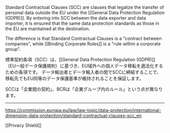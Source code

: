
Standard Contractual Clauses (SCC) are clauses that legalize the transfer of personal data outside the EU under the [[General Data Protection Regulation (GDPR)]].
By entering into SCC between the data exporter and data importer, it is ensured that the same data protection standards as those in the EU are maintained at the destination.

The difference is that Standard Contractual Clauses is a "contract between companies", while [[Binding Corporate Rules]] is a "rule within a corporate group".

標準契約条項（SCC）は、[[General Data Protection Regulation (GDPR)]]（EU一般データ保護規則）に基づき、EU域外への個人データ移転を適法化するための条項です。
データ輸出者とデータ輸入者の間でSCCに締結することで、移転先でもEU同等のデータ保護基準が維持されることを保証します。

SCCは「企業間の契約」、BCRは「企業グループ内のルール」という点が異なります。


---

https://commission.europa.eu/law/law-topic/data-protection/international-dimension-data-protection/standard-contractual-clauses-scc_en

[[Privacy Shield]]
